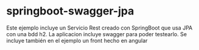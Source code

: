 # springboot-swagger-jpa
Este ejemplo incluye un Servicio Rest creado con SpringBoot que usa JPA con una bdd h2.
La aplicacion incluye swagger para poder testearlo.
Se incluye también en el ejemplo un front hecho en angular
